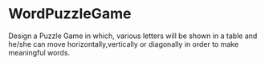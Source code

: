 # WordPuzzleGame
Design a Puzzle Game in which, various letters will be shown in a table and he/she can move horizontally,vertically or diagonally in order to make meaningful words.
